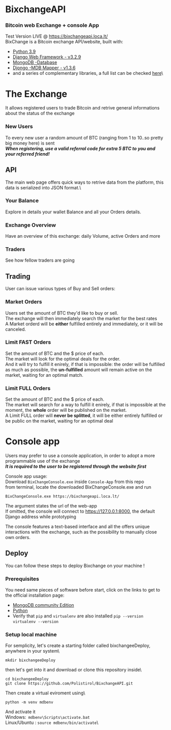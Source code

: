# BixchangeAPI
### Bitcoin web Exchange + console App


Test Version LIVE @ https://bixchangeapi.loca.lt/
\
BixChange is a Bitcoin exchange API/website, built with:
- [Python 3.9](https://www.python.org/downloads/release/python-391/)
- [Django Web Framework - v3.2.9](https://www.djangoproject.com/)
- [MongoDB -Database](https://www.mongodb.com/) 
- [Djongo -MDB Mapper - v1.3.6](https://www.djongomapper.com/)
- and a series of complementary libraries, a full list can be checked [here](requirements.txt)\

# The Exchange

It allows registered users to trade Bitcoin and retrive general informations about the status of the exchange
### New Users
To every new user a random amount of BTC (ranging from 1 to 10..so pretty big money here) is sent\
***When registering, use a valid referral code for extra 5 BTC to you and your referred friend!***

## API 
The main web page offers quick ways to retrive data from the platform, this data is serialized into JSON format.\
### Your Balance
Explore in details your wallet Balance and all your Orders details.
### Exchange Overview
Have an overview of this exchange: daily Volume, active Orders and more
### Traders
See how fellow traders are going
## Trading
User can issue various types of Buy and Sell orders:

### Market Orders
Users set the amount of BTC they'd like to buy or sell.\
The exchange will then immediately search the market for the best rates\
A Market orderd will be **either** fulfilled entirely and immediately, or it will be canceled.
### Limit FAST Orders
Set the amount of BTC and the $ price of each.\
The market will look for the optimal deals for the order.\
And it will try to fulfill it enirely, if that is impossible: the order will be fulfilled as much as possible, the **un-fulfilled** amount will remain active on the market, waiting for an optimal match.
### Limit FULL Orders
Set the amount of BTC and the $ price of each.\
The market will search for a way to fulfill it enirely, if that is impossible at the moment, the **whole** order will be published on the market.\
A Limit FULL order will **never be splitted**, it will be either entirely fulfilled or be public on the market, waiting for an optimal deal

# Console app
Users may prefer to use a console application, in order to adopt a more programmable use of the exchange\
***It is required to the user to be registered through the website first***

Console app usage:\
Download `BixChangeConsole.exe` inside `Console-App` from this repo\
from terminal, locate the downloaded BixChangeConsole.exe and run

```
BixChangeConsole.exe https://bixchangeapi.loca.lt/
```
The argument states the url of the web-app\
If omitted, the console will connect to https://127.0.0.1:8000, the default Django address while prototyping


The console features a text-based interface and all the offers unique interactions with the exchange, such as the possibility to manually close own orders.

 ## Deploy
 You can follow these steps to deploy Bixchange on your machine !
### Prerequisites
You need same pieces of software before start, click on the links to get to the official installation page:
- [MongoDB community Edition](https://docs.mongodb.com/manual/installation/)
- [Python](https://www.python.org/downloads)
- Verify that `pip` and `virtualenv` are also installed
 ```pip --version```
 ```virtualenv --version```

### Setup local machine
For semplicity, let's create a starting folder called bixchangeeDeploy, anywhere in your system\
```
mkdir bixchangeeDeploy
```
then let's get into it and download or clone this repository inside\
```
cd bixchangeeDeploy
git clone https://github.com/Polistirol/BixchangeAPI.git
```
Then create a virtual eviroment using\
```
python -m venv mdbenv
```
And activate it\
Windows:``` mdbenv\Scripts\activate.bat```\
Linux/Ubuntu : ```source mdbenv/bin/activate```\

